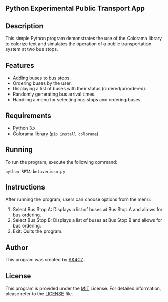 ## Python Experimental Public Transport App

## Description
This simple Python program demonstrates the use of the Colorama library to colorize text and simulates the operation of a public transportation system at two bus stops.

## Features

- Adding buses to bus stops.
- Ordering buses by the user.
- Displaying a list of buses with their status (ordered/unordered).
- Randomly generating bus arrival times.
- Handling a menu for selecting bus stops and ordering buses.

## Requirements
- Python 3.x
- Colorama library (`pip install colorama`)

## Running
To run the program, execute the following command:

```
python RPTA-betaveriosn.py
```
## Instructions
After running the program, users can choose options from the menu:

1. Select Bus Stop A: Displays a list of buses at Bus Stop A and allows for bus ordering.
2. Select Bus Stop B: Displays a list of buses at Bus Stop B and allows for bus ordering.
3. Exit: Quits the program.

## Author
This program was created by [AK4CZ](https://github.com/MCakacz).

## License
This program is provided under the [MIT](https://www.google.com/url?sa=t&rct=j&q=&esrc=s&source=web&cd=&ved=2ahUKEwiW08yUkr-BAxVMBBAIHbL2AlMQFnoECBoQAQ&url=https%3A%2F%2Fpl.wikipedia.org%2Fwiki%2FLicencja_MIT&usg=AOvVaw23YLLI-Iwi0nDZ40uyvkLX&opi=89978449) License. For detailed information, please refer to the [LICENSE](https://github.com/MCakacz/RPTA-Revolutionary_Public_Transport_App/blob/main/LICENSE) file.
